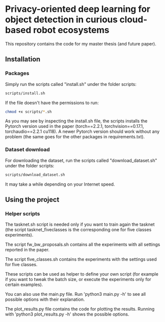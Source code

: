 # Privacy-oriented deep learning for object detection in curious cloud-based robot ecosystems

This repository contains the code for my master thesis (and future paper).

## Installation
### Packages
Simply run the scripts called "install.sh" under the folder scripts:
```bash
scripts/install.sh
```
If the file doesn't have the permissions to run:
```bash
chmod +x scripts/*.sh
```
As you may see by inspecting the install.sh file, the scripts installs the Pytorch version used in the paper (torch==2.2.1, torchvision==0.17.1, torchaudio==2.2.1 cu118). A newer Pytorch version should work without any problem (the same goes for the other packages in requirements.txt).

### Dataset download
For downloading the dataset, run the scripts called "download_dataset.sh" under the folder scripts:
```bash
scripts/download_dataset.sh
```
It may take a while depending on your Internet speed.

## Using the project
### Helper scripts
The tasknet.sh script is needed only if you want to train again the tasknet (the script tasknet_fiveclasses is the corresponding one for five classes experiments).

The script fw_bw_proposals.sh contains all the experiments with all settings reported in the paper.

The script five_classes.sh contains the experiments with the settings used for five classes.

These scripts can be used as helper to define your own script (for example if you want to tweak the batch size, or execute the experiments only for certain examples).

You can also use the main.py file. Run 'python3 main.py -h' to see all possible options with their explanation.

The plot_results.py file contains the code for plotting the results. Running with 'python3 plot_results.py -h' shows the possible options.
